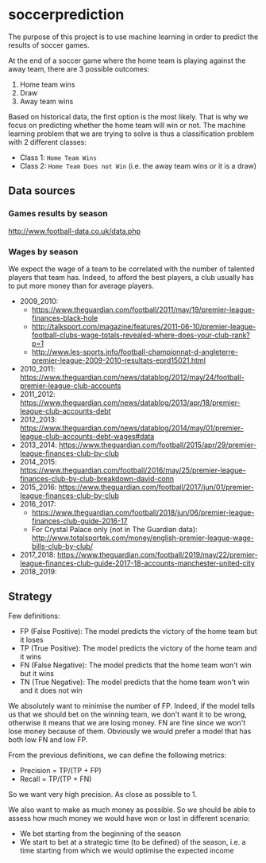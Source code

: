 # soccerprediction
The purpose of this project is to use machine learning in order to predict the results of soccer games.

At the end of a soccer game where the home team is playing against the away team, there are 3 possible outcomes:
1. Home team wins
2. Draw
3. Away team wins

Based on historical data, the first option is the most likely. That is why we focus on predicting whether the home team will win or not.
The machine learning problem that we are trying to solve is thus a classification problem with 2 different classes:
* Class 1: `Home Team Wins`
* Class 2: `Home Team Does not Win` (i.e. the away team wins or it is a draw)

## Data sources
### Games results by season
http://www.football-data.co.uk/data.php

### Wages by season
We expect the wage of a team to be correlated with the number of talented players that team has.
Indeed, to afford the best players, a club usually has to put more money than for average players.

* 2009_2010: 
    * https://www.theguardian.com/football/2011/may/19/premier-league-finances-black-hole
    * http://talksport.com/magazine/features/2011-06-10/premier-league-football-clubs-wage-totals-revealed-where-does-your-club-rank?p=1
    * http://www.les-sports.info/football-championnat-d-angleterre-premier-league-2009-2010-resultats-eprd15021.html
* 2010_2011: https://www.theguardian.com/news/datablog/2012/may/24/football-premier-league-club-accounts
* 2011_2012: https://www.theguardian.com/news/datablog/2013/apr/18/premier-league-club-accounts-debt
* 2012_2013: https://www.theguardian.com/news/datablog/2014/may/01/premier-league-club-accounts-debt-wages#data
* 2013_2014: https://www.theguardian.com/football/2015/apr/29/premier-league-finances-club-by-club
* 2014_2015: https://www.theguardian.com/football/2016/may/25/premier-league-finances-club-by-club-breakdown-david-conn
* 2015_2016: https://www.theguardian.com/football/2017/jun/01/premier-league-finances-club-by-club
* 2016_2017: 
    * https://www.theguardian.com/football/2018/jun/06/premier-league-finances-club-guide-2016-17
    * For Crystal Palace only (not in The Guardian data): http://www.totalsportek.com/money/english-premier-league-wage-bills-club-by-club/
* 2017_2018: https://www.theguardian.com/football/2019/may/22/premier-league-finances-club-guide-2017-18-accounts-manchester-united-city
* 2018_2019: 

###

## Strategy

Few definitions:
* FP (False Positive): The model predicts the victory of the home team but it loses
* TP (True Positive): The model predicts the victory of the home team and it wins
* FN (False Negative): The model predicts that the home team won't win but it wins
* TN (True Negative): The model predicts that the home team won't win and it does not win

We absolutely want to minimise the number of FP. Indeed, if the model tells us that we should bet on the
winning team, we don't want it to be wrong, otherwise it means that we are losing money. 
FN are fine since we won't lose money because of them. Obviously we would prefer a model that has
both low FN and low FP.

From the previous definitions, we can define the following metrics:
* Precision = TP/(TP + FP)
* Recall = TP/(TP + FN)

So we want very high precision. As close as possible to 1.

We also want to make as much money as possible. So we should be able to assess how much money 
we would have won or lost in different scenario:
* We bet starting from the beginning of the season
* We start to bet at a strategic time (to be defined) of the season, i.e. a time starting from which
we would optimise the expected income





